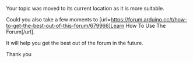 Your topic was moved to its current location as it is more suitable.

Could you also take a few moments to [url=https://forum.arduino.cc/t/how-to-get-the-best-out-of-this-forum/679966]Learn How To Use The Forum[/url].

It will help you get the best out of the forum in the future.

Thank you
